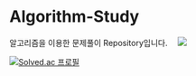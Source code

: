 # Algorithm-Study
알고리즘을 이용한 문제풀이 Repository입니다. 
<img src="https://img.shields.io/badge/Python-3776AB?style=flat&logo=Python&logoColor=white"/>

[![Solved.ac
프로필](http://mazassumnida.wtf/api/v2/generate_badge?boj=rlaqjawnd625)](https://solved.ac/rlaqjawnd625)
